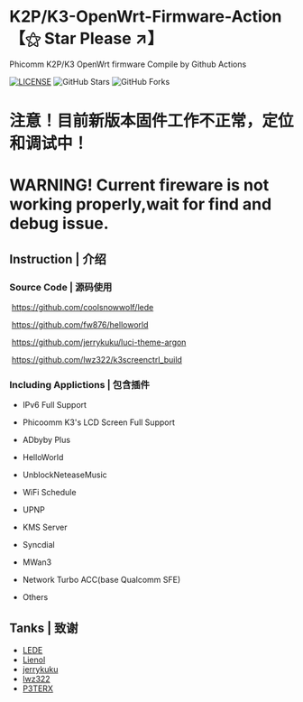 # K2P/K3-OpenWrt-Firmware-Action 【⚝ Star Please ↗】
Phicomm K2P/K3 OpenWrt firmware Compile by Github Actions

[![LICENSE](https://img.shields.io/badge/license-apache--2.0-green.svg?style=flat-square&label=LICENSE)](https://github.com/yangxu52/K3-OpenWrt-Firmware-Action/blob/main/LICENSE)
![GitHub Stars](https://img.shields.io/github/stars/yangxu52/K3-OpenWrt-Firmware-Action.svg?style=flat-square&label=Stars&logo=github)
![GitHub Forks](https://img.shields.io/github/forks/yangxu52/K3-OpenWrt-Firmware-Action.svg?style=flat-square&label=Forks&logo=github)

# 注意！目前新版本固件工作不正常，定位和调试中！
# WARNING! Current fireware is not working properly,wait for find and debug issue.

## Instruction | 介绍


### Source Code | 源码使用

​	https://github.com/coolsnowwolf/lede

​	https://github.com/fw876/helloworld

​	https://github.com/jerrykuku/luci-theme-argon

​	https://github.com/lwz322/k3screenctrl_build


### Including Applictions | 包含插件

- IPv6 Full Support

- Phicoomm K3's LCD Screen Full Support

- ADbyby Plus

- HelloWorld

- UnblockNeteaseMusic

- WiFi Schedule

- UPNP

- KMS Server

- Syncdial

- MWan3

- Network Turbo ACC(base Qualcomm SFE)

- Others

## Tanks | 致谢

- [LEDE](https://github.com/coolsnowwolf)
- [Lienol](https://github.com/xiaorouji)
- [jerrykuku](https://github.com/jerrykuku)
- [lwz322](https://github.com/lwz322)
- [P3TERX](https://github.com/P3TERX)
